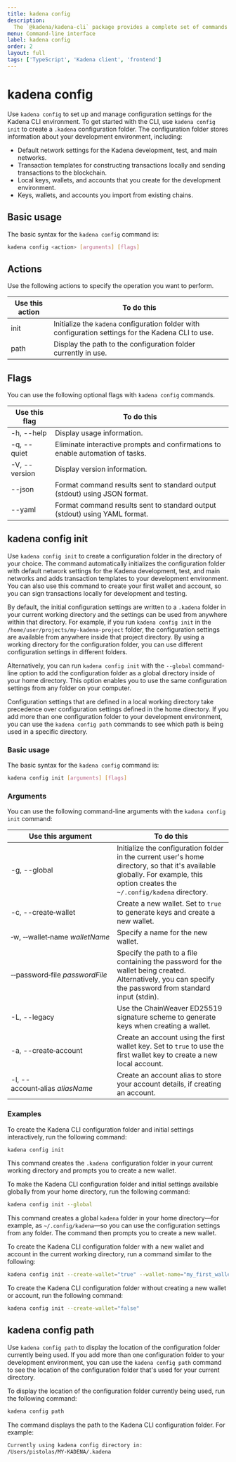 ```yaml
---
title: kadena config
description:
  The `@kadena/kadena-cli` package provides a complete set of commands for creating applications and interacting with the Kadena network interactively or by using scripts from the command-line.
menu: Command-line interface
label: kadena config
order: 2
layout: full
tags: ['TypeScript', 'Kadena client', 'frontend']
---
```


# kadena config

Use `kadena config` to set up and manage configuration settings for the Kadena CLI environment.
To get started with the CLI, use `kadena config init` to create a `.kadena` configuration folder.
The configuration folder stores information about your development environment, including:

- Default network settings for the Kadena development, test, and main networks.
- Transaction templates for constructing transactions locally and sending transactions to the blockchain.
- Local keys, wallets, and accounts that you create for the development environment.
- Keys, wallets, and accounts you import from existing chains.

## Basic usage

The basic syntax for the `kadena config` command is:

```bash
kadena config <action> [arguments] [flags]
```

## Actions

Use the following actions to specify the operation you want to perform.

| Use this action | To do this
| --------------- | ----------- |
| init | Initialize the `kadena` configuration folder with configuration settings for the Kadena CLI to use. |
| path | Display the path to the configuration folder currently in use. |

## Flags

You can use the following optional flags with `kadena config` commands.

| Use this flag | To do this
| ------------- | -----------
| -h, --help |	Display usage information.
| -q, --quiet | Eliminate interactive prompts and confirmations to enable automation of tasks.
| -V, --version	| Display version information.
| --json | Format command results sent to standard output (stdout) using JSON format.
| --yaml | Format command results sent to standard output (stdout) using YAML format.

## kadena config init

Use `kadena config init` to create a configuration folder in the directory of your choice.
The command automatically initializes the configuration folder with default network settings for the Kadena development, test, and main networks and adds transaction templates to your development environment.
You can also use this command to create your first wallet and account, so you can sign transactions locally for development and testing.

By default, the initial configuration settings are written to a `.kadena` folder in your current working directory and the settings can be used from anywhere within that directory. 
For example, if you run `kadena config init` in the `/home/user/projects/my-kadena-project` folder, the configuration settings are available from anywhere inside that project directory.
By using a working directory for the configuration folder, you can use different configuration settings in different folders.

Alternatively, you can run `kadena config init` with the `--global` command-line option to add the configuration folder as a global directory inside of your home directory. 
This option enables you to use the same configuration settings from any folder on your computer. 

Configuration settings that are defined in a local working directory take precedence over configuration settings defined in the home directory. 
If you add more than one configuration folder to your development environment, you can use the `kadena config path` commands to see which path is being used in a specific directory.

### Basic usage

The basic syntax for the `kadena config` command is:

```bash
kadena config init [arguments] [flags]
```

### Arguments

You can use the following command-line arguments with the `kadena config init` command:

| Use this argument | To do this |
| ----------------- | --------------- |
| -g, --global | Initialize the configuration folder in the current user's home directory, so that it's available globally. For example, this option creates the `~/.config/kadena` directory.|
| -c, --create&#8209;wallet | Create a new wallet. Set to `true` to generate keys and create a new wallet. |
| &#8209;w,&nbsp;&#8209;&#8209;wallet&#8209;name&nbsp;_walletName_ | Specify a name for the new wallet. |
| &#8209;&#8209;password&#8209;file&nbsp;_passwordFile_ | Specify the path to a file containing the password for the wallet being created. Alternatively, you can specify the password from standard input (stdin). |
| -L, --legacy | Use the ChainWeaver ED25519 signature scheme to generate keys when creating a wallet. |
| -a, --create&#8209;account | Create an account using the first wallet key. Set to `true` to use the first wallet key to create a new local account.|
| -l, --account&#8209;alias&nbsp;_aliasName_ | Create an account alias to store your account details, if creating an account. |

### Examples

To create the Kadena CLI configuration folder and initial settings interactively, run the following command:

```bash
kadena config init
```

This command creates the `.kadena `configuration folder in your current working directory and prompts you to create a new wallet.

To make the Kadena CLI configuration folder and initial settings available globally from your home directory, run the following command:

```bash
kadena config init --global
```

This command creates a global `kadena` folder in your home directory—for example, as `~/.config/kadena`—so you can use the configuration settings from any folder. 
The command then prompts you to create a new wallet.

To create the Kadena CLI configuration folder with a new wallet and account in the current working directory, run a command similar to the following:

```bash
kadena config init --create-wallet="true" --wallet-name="my_first_wallet" --create-account="true" --account-alias="dev_account"
```

To create the Kadena CLI configuration folder without creating a new wallet or account, run the following command:

```bash
kadena config init --create-wallet="false"
```

## kadena config path

Use `kadena config path` to display the location of the configuration folder currently being used.
If you add more than one configuration folder to your development environment, you can use the `kadena config path` command to see the location of the configuration folder that's used for your current directory.

To display the location of the configuration folder currently being used, run the following command:

```bash
kadena config path       
```

The command displays the path to the Kadena CLI configuration folder.
For example:

```bash
Currently using kadena config directory in:
/Users/pistolas/MY-KADENA/.kadena
```
